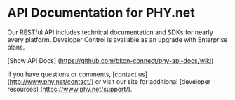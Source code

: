 # API Documentation for PHY.net

Our RESTful API includes technical documentation and SDKs for nearly every platform. Developer Control is available as an upgrade with Enterprise plans.

[Show API Docs] (https://github.com/bkon-connect/phy-api-docs/wiki)

If you have questions or comments, [contact us] (http://www.phy.net/contact/) or visit our site for additional [developer resources] (https://www.phy.net/support/).
